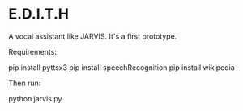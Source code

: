 # E.D.I.T.H
A vocal assistant like JARVIS. It's a first prototype.

Requirements:

pip install pyttsx3
pip install speechRecognition
pip install wikipedia

Then run:

python jarvis.py
